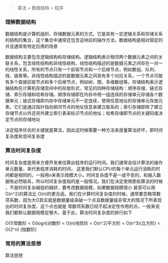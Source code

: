 
>算法 + 数据结构 = 程序
>

### 理解数据结构
数据结构是计算机组织、存储数据元素的方式，它是具有一定逻辑关系和存储关系的结构的集合，这个集合中通常还包含这响应的操作方法。数据结构是相对固定的并且通常有特定应用的场景

数据结构主要包含逻辑结构和存储结构，逻辑结构表示相邻两个数据元素之间的关联关系，包含线性结构和非线性结构，线性结构描述的是数据元素之间存在一对一的线性关系，所有的节点只有一个前驱节点和一个后继节点，例如数组、队列、栈、链表等。非线性结构描述的是数据元素之间具有多个对应关系，一个节点可能有多个直接前驱节点和多个后继节点，例如树、图、多维数组等。存储结构表示逻辑结构在计算机存储空间中的存放形式，常见的四种存储结构：顺序存储、链式存储、索引存储和哈希存储。顺序存储即在内存中用一组连续的存储单元存储各个数据单元；链式存储即内存中存储单元不一定连续，使用任意地址的存储单元存放元素，它们是通过指针指向相邻节点的地址信息来建立联系的；索引存储即除了建立存储节点以外还另外建立索引表来标识节点的地址；哈希存储即节点的关键码值决定节点的存储地址

决定程序优劣的关键就是算法，因此这时候需要一种方法来度量算法好坏，即时间复杂度和空间复杂度

### 算法时间复杂度

时间复杂度是用来方便开发者估算出程序的运行时间。我们通常会估计算法的操作单元数量，来代表程序消耗的时间， 这里我们默认CPU的每个单元运行消耗的时间都是相同的，一般用n来表示规模大小。时间复杂度不是一成不变的，和输入数据有必然联系，所以时间复杂度指的是一般情况。我们在决定使用那些算法的时候 ，不是时间复杂越低的越好，要考虑数据规模，如果数据规模很小 甚至可以用O(n^2)的算法比 O(n)的更合适。我们在计算时间复杂度的时候，通常要忽略常数项系数，因为大O其实就是数据量级突破一个点且数据量级非常大的情况下所表现出的时间复杂度，这个点也就是 常数项系数已经不起决定性作用的点。一般来说我们都默认数据规模足够大，基于此，算法时间复杂度的排行如下

O(1)常数阶 < O(logn)对数阶 < O(n)线性阶 < O(n^2)平方阶 < O(n^3)(立方阶) < O(2^n) (指数阶)


### 常用的算法思想
算法思想